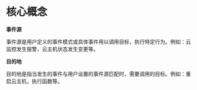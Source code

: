 # 核心概念

**事件源**  

事件源是用户定义的事件模式或具体事件用以调用目标，执行特定行为。例如：云监控发生报警，云主机状态发生变更等。 

**目的地**

目的地是指当发生的事件与用户设置的事件源匹配时，需要调用的目标。例如：重启云主机，执行函数等。

